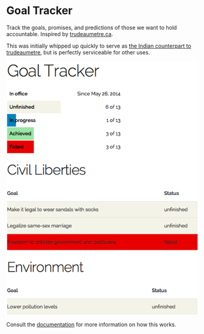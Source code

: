 Goal Tracker
============
Track the goals, promises, and predictions of those we want to hold accountable. Inspired by [trudeaumetre.ca][].

This was initially whipped up quickly to serve as [the Indian counterpart to trudeaumetre][indiantracker], but is perfectly serviceable for other uses.

![Screenshot of the demo][screenshot]

Consult the [documentation][] for more information on how this works.


[trudeaumetre.ca]: https://trudeaumetre.ca
[indiantracker]: https://github.com/reddit-india/indianelectionmeter.github.io
[screenshot]: https://raw.githubusercontent.com/ndarville/goal-tracker/gh-pages/screenshot.png
[documentation]: https://github.com/ndarville/goal-tracker/blob/gh-pages/DOCUMENTATION.md
